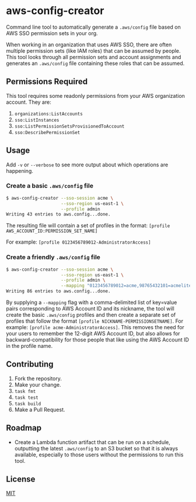 # aws-config-creator

Command line tool to automatically generate a `.aws/config` file based on AWS SSO permission sets in your org.

When working in an organization that uses AWS SSO, there are often multiple
permission sets (like IAM roles) that can be assumed by people.  This tool
looks through all permission sets and account assignments and generates
an `.aws/config` file containing these roles that can be assumed.

## Permissions Required

This tool requires some readonly permissions from your AWS organization account.  They are:

1. `organizations:ListAccounts`
1. `sso:ListInstances`
1. `sso:ListPermissionSetsProvisionedToAccount`
1. `sso:DescribePermissionSet`

## Usage

Add `-v` or `--verbose` to see more output about which operations are
happening.

### Create a basic `.aws/config` file

```bash
$ aws-config-creator --sso-session acme \
                     --sso-region us-east-1 \
                     --profile admin
Writing 43 entries to aws.config...done.
```

The resulting file will contain a set of profiles in the format: `[profile AWS_ACCOUNT_ID:PERMISSION_SET_NAME]`

For example: `[profile 0123456789012-AdministratorAccess]`

### Create a friendly `.aws/config` file

```bash
$ aws-config-creator --sso-session acme \
                     --sso-region us-east-1 \
                     --profile admin \
                     --mapping "0123456789012=acme,98765432101=acmelite"
Writing 86 entries to aws.config...done.
```

By supplying a `--mapping` flag with a comma-delimited list of key=value pairs corresponding to AWS Account ID and its nickname, the tool will create the basic `.aws/config` profiles and then create a separate set of profiles that follow the format `[profile NICKNAME-PERMISSIONSETNAME]`.  For example: `[profile acme-AdministratorAccess]`.  This removes the need for your users to remember the 12-digit AWS Account ID, but also allows for backward-compatibility for those people that like using the AWS Account ID in the profile name.

## Contributing

1. Fork the repository.
1. Make your change.
1. `task fmt`
1. `task test`
1. `task build`
1. Make a Pull Request.

## Roadmap

- Create a Lambda function artifact that can be run on a schedule, outputting the latest `.aws/config` to an S3 bucket so that it is always available, especially to those users without the permissions to run this tool.

## License

[MIT](LICENSE)
